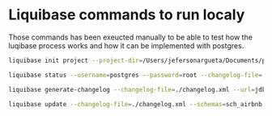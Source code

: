 # Liquibase commands to run localy
Those commands has been exeucted manually to be able to test how the luqibase process works and how it can be implemented with postgres.
```bash
liquibase init project --project-dir=/Users/jefersonargueta/Documents/projects/LeanTech/section2 --changelog-file=changelog.xml --format=xml --project-defaults-file=liquibase.properties --url=jdbc:postgresql://localhost:5432/leantech_prjct_airbnb_db --username=postgres --password=root

liquibase status --username=postgres --password=root --changelog-file=./changelog.xml

liquibase generate-changelog --changelog-file=./changelog.xml --url=jdbc:postgresql://localhost:5432/leantech_prjct_airbnb_db --username=root --password=root --schemas=sch_airbnb

liquibase update --changelog-file=./changelog.xml --schemas=sch_airbnb

```